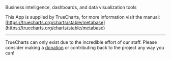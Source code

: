 Business intelligence, dashboards, and data visualization tools

This App is supplied by TrueCharts, for more information visit the manual: [https://truecharts.org/charts/stable/metabase](https://truecharts.org/charts/stable/metabase)

---

TrueCharts can only exist due to the incredible effort of our staff.
Please consider making a [donation](https://truecharts.org/sponsor) or contributing back to the project any way you can!
